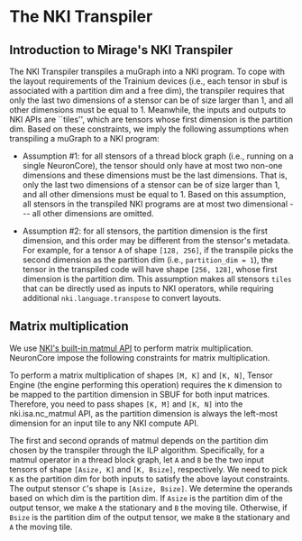 # The NKI Transpiler

## Introduction to Mirage's NKI Transpiler

The NKI Transpiler transpiles a muGraph into a NKI program. To cope with the layout requirements of the Trainium devices (i.e., each tensor in sbuf is associated with a partition dim and a free dim), the transpiler requires that only the last two dimensions of a stensor can be of size larger than 1, and all other dimensions must be equal to 1. Meanwhile, the inputs and outputs to NKI APIs are ``tiles'', which are tensors whose first dimension is the partition dim. Based on these constraints, we imply the following assumptions when transpiling a muGraph to a NKI program:

- Assumption #1: for all stensors of a thread block graph (i.e., running on a single NeuronCore), the tensor should only have at most two non-one dimensions and these dimensions must be the last dimensions. That is, only the last two dimensions of a stensor can be of size larger than 1, and all other dimensions must be equal to 1. Based on this assumption, all stensors in the transpiled NKI programs are at most two dimensional --- all other dimensions are omitted.

- Assumption #2: for all stensors, the partition dimension is the first dimension, and this order may be different from the stensor's metadata. For example, for a tensor `A` of shape `[128, 256]`, if the transpile picks the second dimension as the partition dim (i.e., `partition_dim = 1`), the tensor in the transpiled code will have shape `[256, 128]`, whose first dimension is the partition dim. This assumption makes all stensors `tiles` that can be directly used as inputs to NKI operators, while requiring additional `nki.language.transpose` to convert layouts.

## Matrix multiplication

We use [NKI's built-in matmul API](https://awsdocs-neuron.readthedocs-hosted.com/en/latest/general/nki/api/generated/nki.isa.nc_matmul.html) to perform matrix multiplication. NeuronCore impose the following constraints for matrix multiplication.

To perform a matrix multiplication of shapes `[M, K]` and `[K, N]`, Tensor Engine (the engine performing this operation) requires the `K` dimension to be mapped to the partition dimension in SBUF for both input matrices. Therefore, you need to pass shapes `[K, M]` and `[K, N]` into the nki.isa.nc_matmul API, as the partition dimension is always the left-most dimension for an input tile to any NKI compute API.

The first and second oprands of matmul depends on the partition dim chosen by the transpiler through the ILP algorithm. Specifically, for a matmul operator in a thread block graph, let `A` and `B` be the two input tensors of shape `[Asize, K]` and `[K, Bsize]`, respectively. We need to pick `K` as the partition dim for both inputs to satisfy the above layout constraints. The output stensor `C`'s shape is `[Asize, Bsize]`. We determine the operands based on which dim is the partition dim. If `Asize` is the partition dim of the output tensor, we make `A` the stationary and `B` the moving tile. Otherwise, if `Bsize` is the partition dim of the output tensor, we make `B` the stationary and `A` the moving tile.
